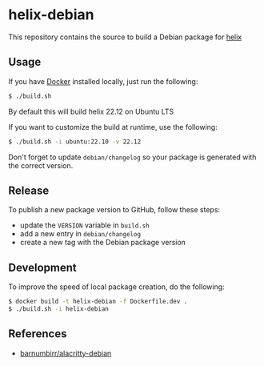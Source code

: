 # helix-debian

This repository contains the source to build a Debian package for [helix](https://github.com/helix-editor/helix)

## Usage

If you have [Docker](https://www.docker.com/) installed locally, just run the following:

```bash
$ ./build.sh
```
By default this will build helix 22.12 on Ubuntu LTS

If you want to customize the build at runtime, use the following:

```bash
$ ./build.sh -i ubuntu:22.10 -v 22.12
```
Don't forget to update `debian/changelog` so your package is generated with the correct version.

## Release

To publish a new package version to GitHub, follow these steps:
  * update the `VERSION` variable in `build.sh`
  * add a new entry in `debian/changelog`
  * create a new tag with the Debian package version

## Development

To improve the speed of local package creation, do the following:

```bash
$ docker build -t helix-debian -f Dockerfile.dev .
$ ./build.sh -i helix-debian
```

## References

* [barnumbirr/alacritty-debian](https://github.com/barnumbirr/alacritty-debian)
